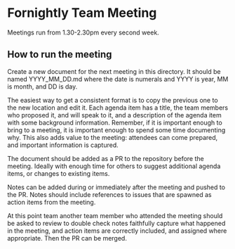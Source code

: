 # Fornightly Team Meeting 

Meetings run from 1.30-2.30pm every second week.

## How to run the meeting

Create a new document for the next meeting in this directory. It should be named YYYY_MM_DD.md where the date is numerals and YYYY is year, MM is month, and DD is day.

The easiest way to get a consistent format is to copy the previous one to the new location and edit it. Each agenda item has a title, the team members who proposed it, and will speak to it, and a description of the agenda item with some background information. Remember, if it is important enough to bring to a meeting, it is important enough to spend some time documenting why. This also adds value to the meeting: attendees can come prepared, and important information is captured. 

The document should be added as a PR to the repository before the meeting. Ideally with enough time for others to suggest additional agenda items, or changes to existing items. 

Notes can be added during or immediately after the meeting and pushed to the PR. Notes should include references to issues that are spawned as action items from the meeting.

At this point team another team member who attended the meeting should be asked to review to double check notes faithfully capture what happened in the meeting, and action items are correctly included, and assigned where appropriate. Then the PR can be merged.
